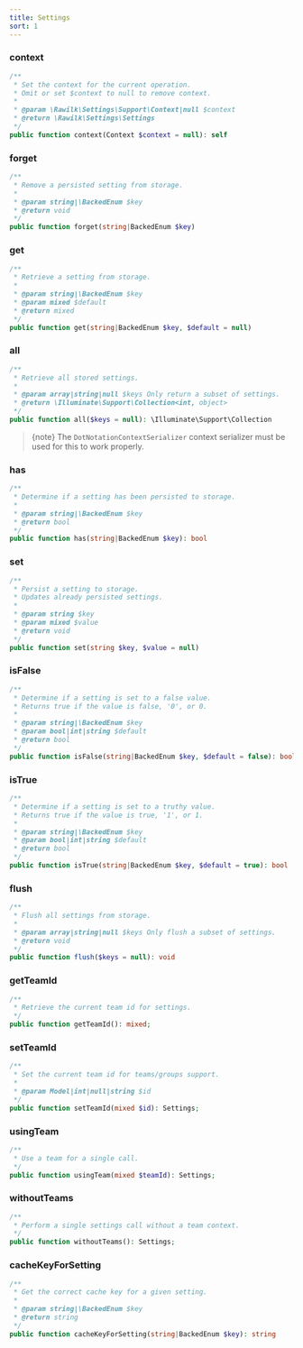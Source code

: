 ```yaml
---
title: Settings
sort: 1
---
```


### context

```php
/**
 * Set the context for the current operation.
 * Omit or set $context to null to remove context.
 *
 * @param \Rawilk\Settings\Support\Context|null $context
 * @return \Rawilk\Settings\Settings
 */
public function context(Context $context = null): self
```

### forget

```php
/**
 * Remove a persisted setting from storage.
 *
 * @param string|\BackedEnum $key
 * @return void
 */
public function forget(string|BackedEnum $key)
```

### get

```php
/**
 * Retrieve a setting from storage.
 *
 * @param string|\BackedEnum $key
 * @param mixed $default
 * @return mixed
 */
public function get(string|BackedEnum $key, $default = null)
```

### all

```php
/**
 * Retrieve all stored settings.
 *
 * @param array|string|null $keys Only return a subset of settings.
 * @return \Illuminate\Support\Collection<int, object>
 */
public function all($keys = null): \Illuminate\Support\Collection
```

> {note} The `DotNotationContextSerializer` context serializer must be used for this to work properly.

### has

```php
/**
 * Determine if a setting has been persisted to storage.
 *
 * @param string|\BackedEnum $key
 * @return bool
 */
public function has(string|BackedEnum $key): bool
```

### set

```php
/**
 * Persist a setting to storage.
 * Updates already persisted settings.
 *
 * @param string $key
 * @param mixed $value
 * @return void
 */
public function set(string $key, $value = null)
```

### isFalse

```php
/**
 * Determine if a setting is set to a false value.
 * Returns true if the value is false, '0', or 0.
 *
 * @param string|\BackedEnum $key
 * @param bool|int|string $default
 * @return bool
 */
public function isFalse(string|BackedEnum $key, $default = false): bool
```

### isTrue

```php
/**
 * Determine if a setting is set to a truthy value.
 * Returns true if the value is true, '1', or 1.
 *
 * @param string|\BackedEnum $key
 * @param bool|int|string $default
 * @return bool
 */
public function isTrue(string|BackedEnum $key, $default = true): bool
```

### flush

```php
/**
 * Flush all settings from storage.
 *
 * @param array|string|null $keys Only flush a subset of settings.
 * @return void
 */
public function flush($keys = null): void
```

### getTeamId

```php
/**
 * Retrieve the current team id for settings. 
 */
public function getTeamId(): mixed;
```

### setTeamId

```php
/**
 * Set the current team id for teams/groups support.
 * 
 * @param Model|int|null|string $id
 */
public function setTeamId(mixed $id): Settings;
```

### usingTeam

```php
/**
 * Use a team for a single call.   
 */
public function usingTeam(mixed $teamId): Settings;
```

### withoutTeams

```php
/**
 * Perform a single settings call without a team context. 
 */
public function withoutTeams(): Settings;
```

### cacheKeyForSetting

```php
/**
 * Get the correct cache key for a given setting.
 *
 * @param string|\BackedEnum $key
 * @return string
 */
public function cacheKeyForSetting(string|BackedEnum $key): string
```

